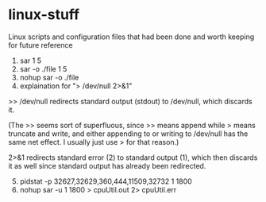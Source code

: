# linux-stuff
Linux scripts and configuration files that had been done and worth keeping for future reference

1. sar 1 5 
2. sar -o ./file 1 5 
3. nohup sar -o ./file
4. explaination for "> /dev/null 2>&1"

\>\> /dev/null redirects standard output (stdout) to /dev/null, which discards it.

(The >> seems sort of superfluous, since >> means append while > means truncate and write, and either appending to or writing to /dev/null has the same net effect. I usually just use > for that reason.)

2>&1 redirects standard error (2) to standard output (1), which then discards it as well since standard output has already been redirected.

5. pidstat -p 32627,32629,360,444,11509,32732 1 1800
6. nohup sar -u 1 1800 > cpuUtil.out 2> cpuUtil.err
